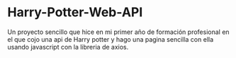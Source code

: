 # Harry-Potter-Web-API
<p>Un proyecto sencillo que hice en mi primer año de formación profesional en el que cojo una api de Harry potter y hago una pagina sencilla con ella usando javascript con la libreria de axios.</p> 

